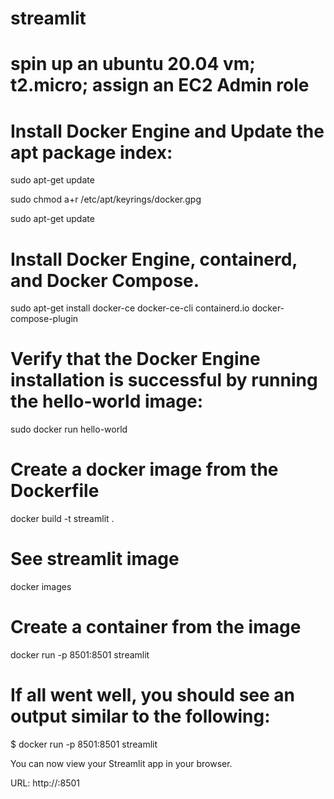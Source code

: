 # streamlit

# spin up an ubuntu 20.04 vm; t2.micro; assign an EC2 Admin role

# Install Docker Engine and Update the apt package index: 
sudo apt-get update

sudo chmod a+r /etc/apt/keyrings/docker.gpg

sudo apt-get update

# Install Docker Engine, containerd, and Docker Compose.
sudo apt-get install docker-ce docker-ce-cli containerd.io docker-compose-plugin

# Verify that the Docker Engine installation is successful by running the hello-world image:
sudo docker run hello-world

# Create a docker image from the Dockerfile
docker build -t streamlit .

# See streamlit image
docker images

# Create a container from the image
docker run -p 8501:8501 streamlit

# If all went well, you should see an output similar to the following:
$ docker run -p 8501:8501 streamlit

  You can now view your Streamlit app in your browser.

  URL: http://<public-ip>:8501

